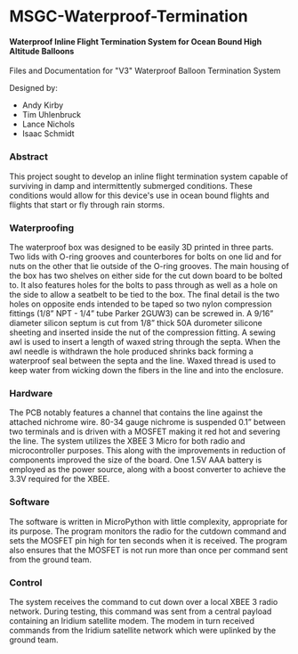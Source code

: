 # MSGC-Waterproof-Termination
#### Waterproof Inline Flight Termination System for Ocean Bound High Altitude Balloons
Files and Documentation for "V3" Waterproof Balloon Termination System

Designed by:
- Andy Kirby
- Tim Uhlenbruck
- Lance Nichols
- Isaac Schmidt

### Abstract
This project sought to develop an inline flight termination system capable of surviving in damp and intermittently submerged conditions. These conditions would allow for this device's use in ocean bound flights and flights that start or fly through rain storms. 

### Waterproofing
The waterproof box was designed to be easily 3D printed in three parts. Two lids with O-ring grooves and counterbores for bolts on one lid and for nuts on the other that lie outside of the O-ring grooves. The main housing of the box has two shelves on either side for the cut down board to be bolted to. It also features holes for the bolts to pass through as well as a hole on the side to allow a seatbelt to be tied to the box. The final detail is the two holes on opposite ends intended to be taped so two nylon compression fittings (1/8” NPT - 1/4” tube Parker 2GUW3) can be screwed in. A 9/16” diameter silicon septum is cut from 1/8” thick 50A durometer silicone sheeting and inserted inside the nut of the compression fitting. A sewing awl is used to insert a length of waxed string through the septa.  When the awl needle is withdrawn the hole produced shrinks back forming a waterproof seal between the septa and the line.  Waxed thread is used to keep water from wicking down the fibers in the line and into the enclosure.

### Hardware
The PCB notably features a channel that contains the line against the attached nichrome wire. 80-34 gauge nichrome is suspended 0.1” between two terminals and is driven with a MOSFET making it red hot and severing the line. The system utilizes the XBEE 3 Micro for both radio and microcontroller purposes. This along with the improvements in reduction of components improved the size of the board. One 1.5V AAA battery is employed as the power source, along with a boost converter to achieve the 3.3V required for the XBEE. 

### Software
The software is written in MicroPython with little complexity, appropriate for its purpose. The program monitors the radio for the cutdown command and sets the MOSFET pin high for ten seconds when it is received. The program also ensures that the MOSFET is not run more than once per command sent from the ground team.

### Control
The system receives the command to cut down over a local XBEE 3 radio network. During testing, this command was sent from a central payload containing an Iridium satellite modem. The modem in turn received commands from the Iridium satellite network which were uplinked by the ground team.